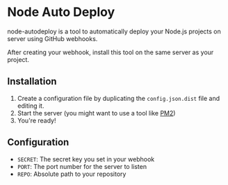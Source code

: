 # Node Auto Deploy

node-autodeploy is a tool to automatically deploy your Node.js projects on server using GitHub webhooks.

After creating your webhook, install this tool on the same server as your project.

## Installation

1. Create a configuration file by duplicating the `config.json.dist` file and editing it.
2. Start the server (you might want to use a tool like [PM2](https://www.npmjs.com/package/pm2))
3. You're ready!

## Configuration

- `SECRET`: The secret key you set in your webhook
- `PORT`: The port number for the server to listen
- `REPO`: Absolute path to your repository